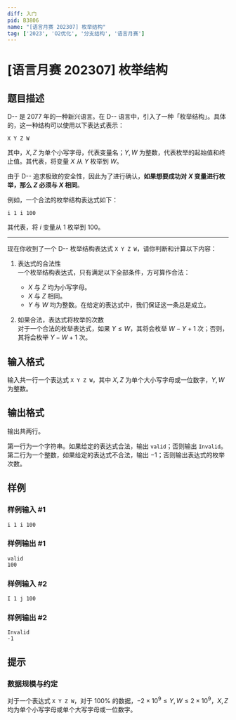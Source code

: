 ```yaml
---
diff: 入门
pid: B3806
name: "[语言月赛 202307] 枚举结构"
tag: ['2023', 'O2优化', '分支结构', '语言月赛']
---
```

# [语言月赛 202307] 枚举结构
## 题目描述

D-- 是 2077 年的一种新兴语言。在 D-- 语言中，引入了一种「枚举结构」。具体的，这一种结构可以使用以下表达式表示：

```plaintext
X Y Z W
```

其中，$X, Z$ 为单个小写字母，代表变量名；$Y, W$ 为整数，代表枚举的起始值和终止值。其代表，将变量 $X$ 从 $Y$ 枚举到 $W$。

由于 D-- 追求极致的安全性，因此为了进行确认，**如果想要成功对 $X$ 变量进行枚举，那么 $Z$ 必须与 $X$ 相同**。 

例如，一个合法的枚举结构表达式如下：

```plaintext
i 1 i 100
```

其代表，将 $i$ 变量从 $1$ 枚举到 $100$。

---

现在你收到了一个 D-- 枚举结构表达式 `X Y Z W`，请你判断和计算以下内容：

1. 表达式的合法性  
	一个枚举结构表达式，只有满足以下全部条件，方可算作合法：  
    
    - $X$ 与 $Z$ 均为小写字母。
    - $X$ 与 $Z$ 相同。
    - $Y$ 与 $W$ 均为整数。在给定的表达式中，我们保证这一条总是成立。
    
2. 如果合法，表达式将枚举的次数  
	对于一个合法的枚举表达式，如果 $Y \le W$，其将会枚举 $W - Y + 1$ 次；否则，其将会枚举 $Y - W + 1$ 次。
## 输入格式

输入共一行一个表达式 `X Y Z W`，其中 $X,Z$ 为单个大小写字母或一位数字，$Y, W$ 为整数。
## 输出格式

输出共两行。

第一行为一个字符串。如果给定的表达式合法，输出 `valid`；否则输出 `Invalid`。  
第二行为一个整数，如果给定的表达式不合法，输出 $-1$；否则输出表达式的枚举次数。
## 样例

### 样例输入 #1
```
i 1 i 100
```
### 样例输出 #1
```
valid
100
```
### 样例输入 #2
```
I 1 j 100
```
### 样例输出 #2
```
Invalid
-1
```
## 提示

### 数据规模与约定

对于一个表达式 `X Y Z W`，对于 $100\%$ 的数据，$-2 \times 10 ^ 9 \leq Y, W \leq 2 \times 10 ^ 9$，$X, Z$ 均为单个小写字母或单个大写字母或一位数字。
